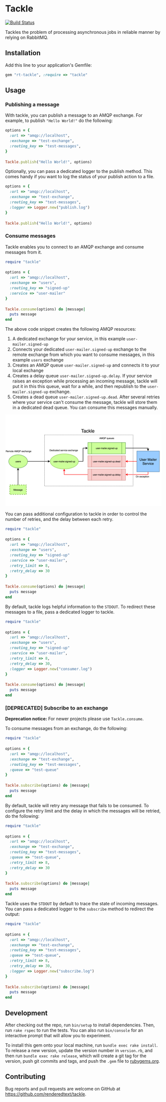# Tackle

[![Build Status](https://semaphoreci.com/api/v1/renderedtext/tackle/branches/master/badge.svg)](https://semaphoreci.com/renderedtext/tackle)

Tackles the problem of processing asynchronous jobs in reliable manner
by relying on RabbitMQ.

## Installation

Add this line to your application's Gemfile:

```ruby
gem "rt-tackle", :require => "tackle"
```

## Usage

### Publishing a message

With tackle, you can publish a message to an AMQP exchange. For example, to
publish `"Hello World!"` do the following:

```ruby
options = {
  :url => "amqp://localhost",
  :exchange => "test-exchange",
  :routing_key => "test-messages",
}

Tackle.publish("Hello World!", options)
```

Optionally, you can pass a dedicated logger to the publish method. This comes
handy if you want to log the status of your publish action to a file.

```ruby
options = {
  :url => "amqp://localhost",
  :exchange => "test-exchange",
  :routing_key => "test-messages",
  :logger => Logger.new("publish.log")
}

Tackle.publish("Hello World!", options)
```

### Consume messages

Tackle enables you to connect to an AMQP exchange and consume messages from it.

```ruby
require "tackle"

options = {
  :url => "amqp://localhost",
  :exchange => "users",
  :routing_key => "signed-up"
  :service => "user-mailer"
}

Tackle.consume(options) do |message|
  puts message
end
```

The above code snippet creates the following AMQP resources:

1. A dedicated exchange for your service, in this example `user-mailer.signed-up`
2. Connects your dedicated `user-mailer.signed-up` exchange to the remote
   exchange from which you want to consume messages, in this example `users`
   exchange
3. Creates an AMQP queue `user-mailer.signed-up` and connects it to your local
   exchange
4. Creates a delay queue `user-mailer.signed-up.delay`. If your service raises
   an exception while processing an incoming message, tackle will put it in this
   this queue, wait for a while, and then republish to the
   `user-mailer.signed-up` exchange.
5. Creates a dead queue `user-mailer.signed-up.dead`. After several retries
   where your service can't consume the message, tackle will store them in a
   dedicated dead queue. You can consume this messages manually.

![Tackle consumer](docs/consumer.png)

You can pass additional configuration to tackle in order to control the number
of retries, and the delay between each retry.

```ruby
require "tackle"

options = {
  :url => "amqp://localhost",
  :exchange => "users",
  :routing_key => "signed-up"
  :service => "user-mailer",
  :retry_limit => 8,
  :retry_delay => 30
}

Tackle.consume(options) do |message|
  puts message
end
```

By default, tackle logs helpful information to the `STDOUT`. To redirect these
messages to a file, pass a dedicated logger to tackle.

```ruby
require "tackle"

options = {
  :url => "amqp://localhost",
  :exchange => "users",
  :routing_key => "signed-up"
  :service => "user-mailer",
  :retry_limit => 8,
  :retry_delay => 30,
  :logger => Logger.new("consumer.log")
}

Tackle.consume(options) do |message|
  puts message
end
```

### [DEPRECATED] Subscribe to an exchange

**Deprecation notice:** For newer projects please use `Tackle.consume`.

To consume messages from an exchange, do the following:

```ruby
require "tackle"

options = {
  :url => "amqp://localhost",
  :exchange => "test-exchange",
  :routing_key => "test-messages",
  :queue => "test-queue"
}

Tackle.subscribe(options) do |message|
  puts message
end
```

By default, tackle will retry any message that fails to be consumed. To
configure the retry limit and the delay in which the messages will be retried,
do the following:

```ruby
require "tackle"

options = {
  :url => "amqp://localhost",
  :exchange => "test-exchange",
  :routing_key => "test-messages",
  :queue => "test-queue",
  :retry_limit => 8,
  :retry_delay => 30
}

Tackle.subscribe(options) do |message|
  puts message
end
```

Tackle uses the `STDOUT` by default to trace the state of incoming messages. You
can pass a dedicated logger to the `subscribe` method to redirect the output:

```ruby
require "tackle"

options = {
  :url => "amqp://localhost",
  :exchange => "test-exchange",
  :routing_key => "test-messages",
  :queue => "test-queue",
  :retry_limit => 8,
  :retry_delay => 30,
  :logger => Logger.new("subscribe.log")
}

Tackle.subscribe(options) do |message|
  puts message
end
```

## Development

After checking out the repo, run `bin/setup` to install dependencies. Then,
run `rake rspec` to run the tests. You can also run `bin/console` for an
interactive prompt that will allow you to experiment.

To install this gem onto your local machine, run `bundle exec rake install`.
To release a new version, update the version number in `version.rb`, and
then run `bundle exec rake release`, which will create a git tag for the
version, push git commits and tags, and push the `.gem` file
to [rubygems.org](https://rubygems.org).

## Contributing

Bug reports and pull requests are welcome on GitHub at
https://github.com/renderedtext/tackle.
